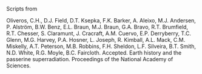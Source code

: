 Scripts from 

Oliveros, C.H., D.J. Field, D.T. Ksepka, F.K. Barker, A. Aleixo, M.J. Andersen, P. Alström, B.W. Benz, E.L. Braun, M.J. Braun, G.A. Bravo, R.T. Brumfield, R.T. Chesser, S. Claramunt, J. Cracraft, A.M. Cuervo, E.P. Derryberry, T.C. Glenn, M.G. Harvey, P.A. Hosner, L. Joseph, R. Kimball, A.L. Mack, C.M. Miskelly, A.T. Peterson, M.B. Robbins, F.H. Sheldon, L.F. Silveira, B.T. Smith, N.D. White, R.G. Moyle, B.C. Faircloth. Accepted. Earth history and the passerine superradiation. Proceedings of the National Academy of Sciences.
